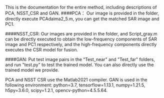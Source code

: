 This is the documentation for the entire method, including descriptions of PCA, NSST_CSR and GAN.
####PCA：
Our image is provided in the folder, directly execute PCAdaima2_5.m, you can get the matched SAR image and PC1.

####NSST_CSR:
Our images are provided in the folder, and Script_gray.m can be directly executed to obtain the low-frequency components of SAR image and PC1 respectively, and the high-frequency components directly executes the CSR model for fusion.

####GAN:
Put test image pairs in the “Test_near" and "Test_far" folders, and run "test.py" to test the trained model. You can also directly use the trained model we provide.


PCA and NSST CSR use the Matlab2021 compiler.
GAN is used in the following environment: python=3.7, tensorflow=1.13.1, numpy=1.21.5, h5py=3.6.0, scipy=1.2.1, opencv-python=4.5.5.64.

